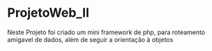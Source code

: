 # ProjetoWeb_ll
Neste Projeto foi criado um mini framework de php, para roteamento amigavel de dados, além de seguir a orientação à objetos
